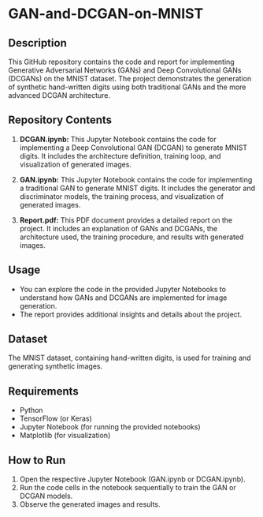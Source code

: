 # GAN-and-DCGAN-on-MNIST

## Description
This GitHub repository contains the code and report for implementing Generative Adversarial Networks (GANs) and Deep Convolutional GANs (DCGANs) on the MNIST dataset. The project demonstrates the generation of synthetic hand-written digits using both traditional GANs and the more advanced DCGAN architecture.

## Repository Contents
1. **DCGAN.ipynb:** This Jupyter Notebook contains the code for implementing a Deep Convolutional GAN (DCGAN) to generate MNIST digits. It includes the architecture definition, training loop, and visualization of generated images.

2. **GAN.ipynb:** This Jupyter Notebook contains the code for implementing a traditional GAN to generate MNIST digits. It includes the generator and discriminator models, the training process, and visualization of generated images.

3. **Report.pdf:** This PDF document provides a detailed report on the project. It includes an explanation of GANs and DCGANs, the architecture used, the training procedure, and results with generated images.

## Usage
- You can explore the code in the provided Jupyter Notebooks to understand how GANs and DCGANs are implemented for image generation.
- The report provides additional insights and details about the project.

## Dataset
The MNIST dataset, containing hand-written digits, is used for training and generating synthetic images.

## Requirements
- Python
- TensorFlow (or Keras)
- Jupyter Notebook (for running the provided notebooks)
- Matplotlib (for visualization)

## How to Run
1. Open the respective Jupyter Notebook (GAN.ipynb or DCGAN.ipynb).
2. Run the code cells in the notebook sequentially to train the GAN or DCGAN models.
3. Observe the generated images and results.
